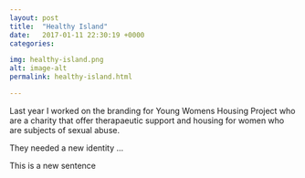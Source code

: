 ```yaml
---
layout: post
title:  "Healthy Island"
date:   2017-01-11 22:30:19 +0000
categories:

img: healthy-island.png
alt: image-alt
permalink: healthy-island.html

---
```


Last year I worked on the branding for Young Womens Housing Project who are a charity that offer therapaeutic support and housing for women who are subjects of sexual abuse.

They needed a new identity ...

<p> This is a new sentence</p>
